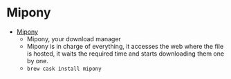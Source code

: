 # Mipony
- [Mipony](https://www.mipony.net/en/)
  -  Mipony, your download manager
  - Mipony is in charge of everything, it accesses the web where the file is hosted, it waits the required time and starts downloading them one by one.
  - `brew cask install mipony`
